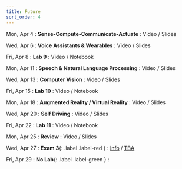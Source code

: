 ```yaml
---
title: Future
sort_order: 4
---
```


Mon, Apr 4
: **Sense-Compute-Communicate-Actuate**
  : Video / Slides

Wed, Apr 6
: **Voice Assistants & Wearables**
  : Video / Slides

Fri, Apr 8
: **Lab 9**
  : Video / Notebook

Mon, Apr 11
: **Speech & Natural Language Processing**
  : Video / Slides

Wed, Apr 13
: **Computer Vision**
  : Video / Slides

Fri, Apr 15
: **Lab 10**
  : Video / Notebook

Mon, Apr 18
: **Augmented Reality / Virtual Reality**
  : Video / Slides

Wed, Apr 20
: **Self Driving**
  : Video / Slides

Fri, Apr 22
: **Lab 11**
  : Video / Notebook

Mon, Apr 25
: **Review**
  : Video / Slides

Wed, Apr 27
: **Exam 3**{: .label .label-red }
  : [Info](#exam-3) / [TBA](#TODO)

Fri, Apr 29
: **No Lab**{: .label .label-green }
  : 
